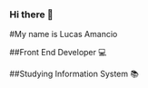 ### Hi there 👋

#My name is Lucas Amancio

##Front End Developer :computer:

##Studying Information System :books:

